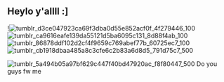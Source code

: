 
## Heylo y'allll :]


!![tumblr_d3ce047923ca69f3dba0d55e852acf0f_4f279446_100](https://github.com/user-attachments/assets/a178f6d9-20bb-443d-91bc-5369838a882b)
![tumblr_ca9616eafe139da55121d5ba6095c131_8d88f4ab_100](https://github.com/user-attachments/assets/b35fb042-2460-4751-b52a-6c2949ac5869) ![tumblr_86878ddf102d2cf4f9659c769abef77b_60725ec7_100](https://github.com/user-attachments/assets/a4527671-4132-4c5d-b64c-3487f7faea27)
![tumblr_cb1918dbaa485a8c3cfe6c2b83a6d8d5_791d75c7_500](https://github.com/user-attachments/assets/39a3885e-75e5-4f5f-99cb-17e8f3fdc836)

![tumblr_5a494b05a97bf629c447f40bd47920ac_f8f80447_500](https://github.com/user-attachments/assets/659da593-37b3-464a-a49b-428f4af98ad5)
Do you guys fw me
